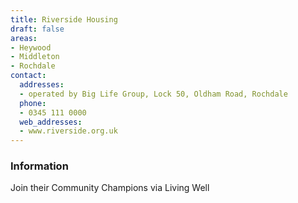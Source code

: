 ```yaml
---
title: Riverside Housing
draft: false
areas:
- Heywood
- Middleton
- Rochdale
contact:
  addresses:
  - operated by Big Life Group, Lock 50, Oldham Road, Rochdale
  phone:
  - 0345 111 0000
  web_addresses:
  - www.riverside.org.uk
---
```


### Information
Join their Community Champions via Living Well

